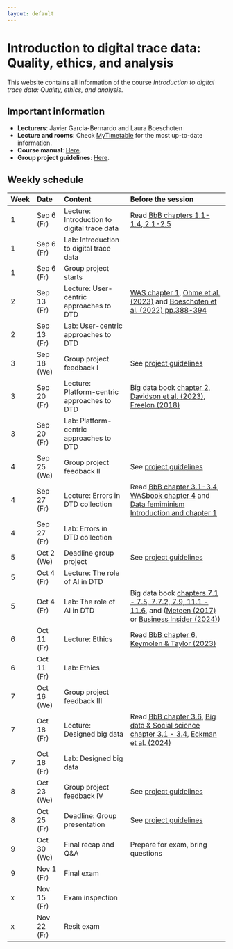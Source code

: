 ```yaml
---
layout: default
---
```


# Introduction to digital trace data: Quality, ethics, and analysis

This website contains all information of the course _Introduction to digital trace data: Quality, ethics, and analysis_.

## Important information

* **Lecturers**: Javier Garcia-Bernardo and Laura Boeschoten
* **Lecture and rooms**: Check [MyTimetable](https://mytimetable.uu.nl/schedule/) for the most up-to-date information. 
* **Course manual**: [Here](./manual.html).
* **Group project guidelines**: [Here](./project.html).

## Weekly schedule

| Week | Date                   | Content                                     | Before the session   | 
|:-----|:-----------------------|:--------------------------------------------|:---------------------|
| 1    | Sep 6 (Fr)             | Lecture: Introduction to digital trace data | Read [BbB chapters 1.1-1.4, 2.1-2.5](https://www.bitbybitbook.com/en/1st-ed/preface/) | 
| 1    | Sep 6 (Fr)             | Lab: Introduction to digital trace data     |   | 
| 1    | Sep 6 (Fr)             | Group project starts                        |   | 
| 2    | Sep 13 (Fr)            | Lecture: User-centric approaches to DTD     | [WAS chapter 1](https://bookdown.org/wasbook_feedback/was/Intro1.html#Intro1), [Ohme et al. (2023)](https://www.tandfonline.com/doi/full/10.1080/19312458.2023.2181319) and [Boeschoten et al. (2022) pp.388-394](https://www.aup-online.com/content/journals/10.5117/CCR2022.2.002.BOES)   | 
| 2    | Sep 13 (Fr)            | Lab: User-centric approaches to DTD         |   | 
| 3    | Sep 18 (We)            | Group project feedback I                    | See [project guidelines](project.html)  | 
| 3    | Sep 20 (Fr)            | Lecture: Platform-centric approaches to DTD | Big data book [chapter 2](https://textbook.coleridgeinitiative.org/chap-web.html), [Davidson et al. (2023)](https://www.nature.com/articles/s41562-023-01750-2), [Freelon (2018)](https://www.tandfonline.com/doi/full/10.1080/10584609.2018.1477506?scroll=top&needAccess=true) | 
| 3    | Sep 20 (Fr)            | Lab: Platform-centric approaches to DTD     |   | 
| 4    | Sep 25 (We)            | Group project feedback II                   | See [project guidelines](project.html)  | 
| 4    | Sep 27 (Fr)            | Lecture: Errors in DTD collection           | Read [BbB chapter 3.1-3.4](https://www.bitbybitbook.com/en/1st-ed/preface/), [WASbook chapter 4](https://bookdown.org/wasbook_feedback/was/CoverageSampling4.html#CoverageSampling4) and [Data femiminism Introduction and chapter 1](https://data-feminism.mitpress.mit.edu/)
| 4    | Sep 27 (Fr)            | Lab: Errors in DTD collection               |   | 
| 5    | Oct 2 (We)             | Deadline group project                      | See [project guidelines](project.html)  |  
| 5    | Oct 4 (Fr)             | Lecture: The role of AI in DTD              |   | 
| 5    | Oct 4 (Fr)             | Lab: The role of AI in DTD                  | Big data book [chapters 7.1 - 7.5, 7.7.2, 7.9, 11.1 - 11.6](https://textbook.coleridgeinitiative.org), and ([Meteen (2017)](https://lawcat.berkeley.edu/record/1128456/files/fulltext.pdf) or [Business Insider (2024)](https://www.removepaywall.com/search?url=https://www.businessinsider.com/ai-crime-tool-cybercheck-founder-adam-mosher-investigation-2024-8))  | 
| 6    | Oct 11 (Fr)            | Lecture: Ethics                             | Read [BbB chapter 6](https://www.bitbybitbook.com/en/1st-ed/preface/), [Keymolen & Taylor (2023)](https://link.springer.com/chapter/10.1007/978-3-031-19554-9_20)  | 
| 6    | Oct 11 (Fr)            | Lab: Ethics                                 |   | 
| 7    | Oct 16 (We)            | Group project feedback III                   |   | 
| 7    | Oct 18 (Fr)            | Lecture: Designed big data                  | Read [BbB chapter 3.6](https://www.bitbybitbook.com/en/1st-ed/preface/), [Big data & Social science chapter 3.1 - 3.4](https://textbook.coleridgeinitiative.org/), [Eckman et al. (2024)](https://arxiv.org/pdf/2403.01208)  | 
| 7    | Oct 18 (Fr)            | Lab: Designed big data                      |   | 
| 8    | Oct 23 (We)            | Group project feedback IV                   | See [project guidelines](project.html)  | 
| 8    | Oct 25 (Fr)            | Deadline: Group presentation                | See [project guidelines](project.html)  | 
| 9    | Oct 30 (We)            | Final recap and Q&A                         | Prepare for exam, bring questions | 
| 9    | Nov 1 (Fr)             | Final exam                                  |  | 
| x    | Nov 15 (Fr)            | Exam inspection                             |  | 
| x    | Nov 22 (Fr)            | Resit exam                                  |  | 


<!-- ```js
// Javascript code with syntax highlighting.
var fun = function lang(l) {
  dateformat.i18n = require('./lang/' + l)
  return true;
} 
```-->